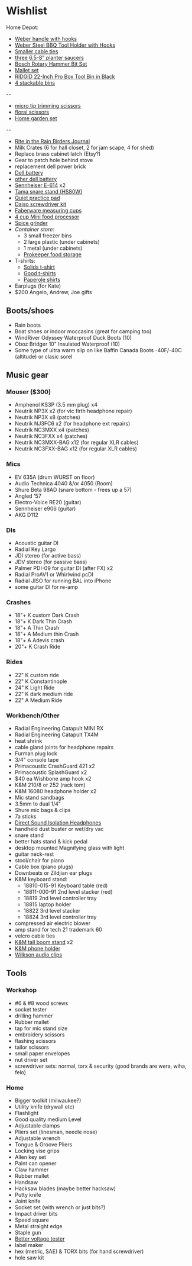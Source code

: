 # Wishlist

Home Depot:

- [Weber handle with hooks](https://www.homedepot.ca/product/weber-kettle-bbq-tool-hook-handle/1000810740)
- [Weber Steel BBQ Tool Holder with Hooks](https://www.homedepot.ca/product/weber-steel-bbq-tool-holder-with-hooks/1000689186)
- [Smaller cable ties](https://www.homedepot.ca/product/commercial-electric-8-inch-uv-cable-tie-black-20-pack-/1000762528)
- [three 6.5-8" planter saucers](https://www.homedepot.ca/product/new-england-pottery-8-inch-saucer-in-terra-cotta/1000468376)
- [Bosch Rotary Hammer Bit Set](https://www.homedepot.ca/product/bosch-7-piece-sds-plus-bulldog-rotary-hammer-bit-set/1001099002?rec=true)
- [Mallet set](https://www.homedepot.ca/product/anvil-16-oz-black-white-rubber-mallet-set/1001319211)
- [RIDGID 22-Inch Pro Box Tool Bin in Black](https://www.homedepot.ca/product/ridgid-22-inch-pro-box-tool-bin-in-black/1001010726)
- [4 stackable bins](https://homedepot.ca/product/husky-12-inch-stackable-click-bin-in-grey/1000752012)

--

- [micro tip trimming scissors](https://www.amazon.ca/Happy-Hydro-Precion-Pruner-Listing/dp/B0722Z4N35/)
- [floral scissors](https://www.amazon.ca/Housolution-Scissors-Trimming-Gardening-Arrangement/dp/B07GBN8F6Z?th=1)
- [Home garden set](https://www.amazon.ca/Durable-Gardening-Ergonomic-Resistant-Gardener/dp/B0876WX9P9/)

--

- [Rite in the Rain Birders Journal](https://www.riteintherain.com/no-195-birders-journal)
- Milk Crates (6 for hall closet, 2 for jam scape, 4 for shed)
- Replace brass cabinet latch (Etsy?)
- Gear to patch hole behind stove
- replacement dell power brick
- [Dell battery](http://www.laptopcharge.ca/category/search/dell/xps+13+9360.aspx)
- [other dell battery](https://www.canada-laptop-battery.com/canada-battery-dell-6097.html#)
- [Sennheiser E-614](http://www.economik.com/sennheiser/e-614/) x2
- [Tama snare stand (HS80W)](https://www.timpano-percussion.com/us/pied-de-caisse-claire-tama-roadpro-hs80w.html?id=43102689)
- [Quiet practice pad](https://www.timpano-percussion.com/us/prologix-pad-de-pratique-prologix-marksman-dual-12.html)
- [Daiso screwdriver kit](https://www.amazon.ca/Box-Super-Precision-Screwdriver-Eyeglasses/dp/B00DFFK6Q0/)
- [Faberware measuring cups](https://www.amazon.ca/Farberware-Color-Measuring-Mixed-Colors/dp/B005NKJX6Y/)
- [4 cup Mini food processor](https://www.amazon.ca/Cuisinart-CH-4BKC-Elite-Mini-Chopper/dp/B003WH9ID8/ref=dp_ob_title_kitchen)
- [Spice grinder](https://www.amazon.com/KRUPS-Electric-Coffee-Grinder-Stainless/dp/B00004SPEU)
- *Container store:*
  - 3 small freezer bins
  - 2 large plastic (under cabinets)
  - 1 metal (under cabinets)
  - [Prokeeper food storage](https://www.containerstore.com/s/kitchen/food-storage/prokeeper-1.5-qt.-brown-sugar-container/12d?productId=11004398)
- T-shirts:
  - [Solids t-shirt](https://solids.bandcamp.com/merch)
  - [Good t-shirts](https://us.kowtowclothing.com/)
  - [Paperole shirts](https://www.paperole.com/)
- Earplugs (for Kate)
- $200 Angelo, Andrew, Joe gifts

## Boots/shoes

- Rain boots
- Boat shoes or indoor moccasins (great for camping too)
- WindRiver Odyssey Waterproof Duck Boots (10)
- Oboz Bridger 10" Insulated Waterproof (10)
- Some type of ultra warm slip on like Baffin Canada Boots -40F/-40C (altitude) or clasic sorel

## Music gear

### Mouser ($300)

- Amphenol KS3P (3.5 mm plug) x4
- Neutrik NP3X x2 (for vic firth headphone repair)
- Neutrik NP3X x8 (patches)
- Neutrik NJ3FC6 x2 (for headphone ext repairs)
- Neutrik NC3MXX x4 (patches)
- Neutrik NC3FXX x4 (patches)
- Neutrik NC3MXX-BAG x12 (for regular XLR cables)
- Neutrik NC3FXX-BAG x12 (for regular XLR cables)

### Mics

- EV 635A (drum WURST on floor)
- Audio Technica 4040 &/or 4050 (Room)
- Shure Beta 98AD (snare bottom - frees up a 57)
- Angled '57
- Electro-Voice RE20 (guitar)
- Sennheiser e906 (guitar)
- AKG D112

### DIs

- Acoustic guitar DI
- Radial Key Largo
- JDI stereo (for active bass)
- JDV stereo (for passive bass)
- Palmer PDI-09 for guitar DI (after FX) x2
- Radial ProAV1 or Whirlwind pcDI
- Radial JISO for running BAL into iPhone
- some guitar DI for re-amp

### Crashes

- 18"+ K custom Dark Crash
- 18"+ K Dark Thin Crash
- 18"+ A Thin Crash
- 18"+ A Medium thin Crash
- 18"+ A Adevis crash
- 20"+ K Crash Ride

### Rides

- 22" K custom ride
- 22" K Constantinople
- 24" K Light Ride
- 22" K dark medium ride
- 22" A Medium Ride

### Workbench/Other

- Radial Engineering Catapult MINI RX
- Radial Engineering Catapult TX4M
- heat shrink
- cable gland joints for headphone repairs
- Furman plug lock
- 3/4" console tape
- Primacoustic CrashGuard 421 x2
- Primacoustic SplashGuard x2
- $40 ea Wishbone amp hook x2
- K&M 210/8 or 252 (rack tom)
- K&M 16080 headphone holder x2
- Mic stand sandbags
- 3.5mm to dual 1/4"
- Shure mic bags & clips
- 7a sticks
- [Direct Sound Isolation Headphones](https://www.extremeheadphones.com/product-page/ex29-plus)
- handheld dust buster or wet/dry vac
- snare stand
- better hats stand & kick pedal
- desktop mounted Magnifying glass with light
- guitar neck-rest
- stool/chair for piano
- Cable box (piano plugs)
- Downbeats or Zildjian ear plugs
- K&M keyboard stand:
  - 18810-015-91 Keyboard table (red)
  - 18811-000-91 2nd level stacker (red)
  - 18819 2nd level controller tray
  - 18815 laptop holder
  - 18822 3rd level stacker
  - 18824 3rd level controller tray
- compressed air electric blower
- amp stand for tech 21 trademark 60
- velcro cable ties
- [K&M tall boom stand](http://www.economik.com/km/21021-black/) x2
- [K&M phone holder](https://www.amazon.ca/dp/B00AF65OBE?tag=marcpric08-21)
- [Wilkson audio clips](https://www.soundonsound.com/reviews/wilkinson-audio-mic-clips)

## Tools

### Workshop

- #6 & #8 wood screws
- socket tester
- drilling hammer
- Rubber mallet
- tap for mic stand size
- embroidery scissors
- flashing scissors
- tailor scissors
- small paper envelopes
- nut driver set
- screwdriver sets: normal, torx & security (good brands are wera, wiha, felo)

### Home

- Bigger toolkit (milwaukee?)
- Utility knife (drywall etc)
- Flashlight
- Good quality medium Level
- Adjustable clamps
- Pliers set (linesman, needle nose)
- Adjustable wrench
- Tongue & Groove Pliers
- Locking vise grips
- Allen key set
- Paint can opener
- Claw hammer
- Rubber mallet
- Handsaw
- Hacksaw blades (maybe better hacksaw)
- Putty knife
- Joint knife
- Socket set (with wrench or just bits?)
- Impact driver bits
- Speed square
- Metal straight edge
- Staple gun
- [Better voltage tester](https://www.amazon.com/dp/B004FXJOQO?tag=nextluxuryus-20&linkCode=osi&th=1&psc=1)
- label maker
- hex (metric, SAE) & TORX bits (for hand screwdriver)
- hole saw kit
